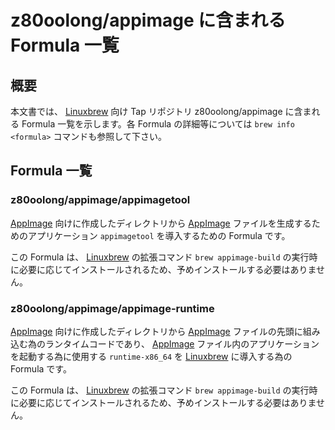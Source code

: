 # z80oolong/appimage に含まれる Formula 一覧

## 概要

本文書では、 [Linuxbrew][BREW] 向け Tap リポジトリ z80oolong/appimage に含まれる Formula 一覧を示します。各 Formula の詳細等については ```brew info <formula>``` コマンドも参照して下さい。

## Formula 一覧

### z80oolong/appimage/appimagetool

[AppImage][APPI] 向けに作成したディレクトリから [AppImage][APPI] ファイルを生成するためのアプリケーション ```appimagetool``` を導入するための Formula です。

この Formula は、 [Linuxbrew][BREW] の拡張コマンド ```brew appimage-build``` の実行時に必要に応じてインストールされるため、予めインストールする必要はありません。

### z80oolong/appimage/appimage-runtime

[AppImage][APPI] 向けに作成したディレクトリから [AppImage][APPI] ファイルの先頭に組み込む為のランタイムコードであり、 [AppImage][APPI] ファイル内のアプリケーションを起動する為に使用する ```runtime-x86_64``` を [Linuxbrew][BREW] に導入する為の Formula です。

この Formula は、 [Linuxbrew][BREW] の拡張コマンド ```brew appimage-build``` の実行時に必要に応じてインストールされるため、予めインストールする必要はありません。

<!-- 外部リンク一覧 -->

[BREW]:https://linuxbrew.sh/
[APPI]:https://appimage.org/
